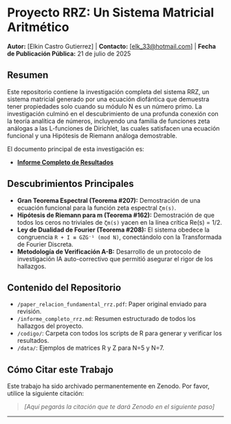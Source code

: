 # Proyecto RRZ: Un Sistema Matricial Aritmético

**Autor:** [Elkin Castro Gutierrez] | **Contacto:** [elk_33@hotmail.com] | **Fecha de Publicación Pública:** 21 de julio de 2025

## Resumen

Este repositorio contiene la investigación completa del sistema RRZ, un sistema matricial generado por una ecuación diofántica que demuestra tener propiedades solo cuando su módulo N es un número primo. La investigación culminó en el descubrimiento de una profunda conexión con la teoría analítica de números, incluyendo una familia de funciones zeta análogas a las L-funciones de Dirichlet, las cuales satisfacen una ecuación funcional y una Hipótesis de Riemann análoga demostrable.

El documento principal de esta investigación es:
* **[Informe Completo de Resultados](./informe_completo_rrz.pdf)**

## Descubrimientos Principales

- **Gran Teorema Espectral (Teorema #207):** Demostración de una ecuación funcional para la función zeta espectral `ζm(s)`.
- **Hipótesis de Riemann para m (Teorema #162):** Demostración de que todos los ceros no triviales de `ζm(s)` yacen en la línea crítica Re(s) = 1/2.
- **Ley de Dualidad de Fourier (Teorema #208):** El sistema obedece la congruencia `R + I ≡ GZG⁻¹ (mod N)`, conectándolo con la Transformada de Fourier Discreta.
- **Metodología de Verificación A-B:** Desarrollo de un protocolo de investigación IA auto-correctivo que permitió asegurar el rigor de los hallazgos.

## Contenido del Repositorio

* `/paper_relacion_fundamental_rrz.pdf`: Paper original enviado para revisión.
* `/informe_completo_rrz.md`: Resumen estructurado de todos los hallazgos del proyecto.
* `/codigo/`: Carpeta con todos los scripts de R para generar y verificar los resultados.
* `/data/`: Ejemplos de matrices R y Z para N=5 y N=7.

## Cómo Citar este Trabajo

Este trabajo ha sido archivado permanentemente en Zenodo. Por favor, utilice la siguiente citación:

> *[Aquí pegarás la citación que te dará Zenodo en el siguiente paso]*

---

